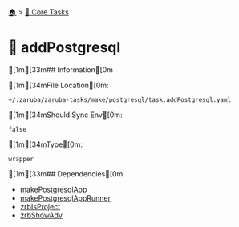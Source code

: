 <!--startTocHeader-->
[🏠](../README.md) > [🥝 Core Tasks](README.md)
# 🐘 addPostgresql
<!--endTocHeader-->

[1m[33m## Information[0m

[1m[34mFile Location[0m:

    ~/.zaruba/zaruba-tasks/make/postgresql/task.addPostgresql.yaml

[1m[34mShould Sync Env[0m:

    false

[1m[34mType[0m:

    wrapper


[1m[33m## Dependencies[0m

* [makePostgresqlApp](make-postgresql-app.md)
* [makePostgresqlAppRunner](make-postgresql-app-runner.md)
* [zrbIsProject](zrb-is-project.md)
* [zrbShowAdv](zrb-show-adv.md)